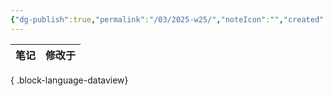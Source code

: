```yaml
---
{"dg-publish":true,"permalink":"/03/2025-w25/","noteIcon":"","created":"2025-06-20T19:10","updated":"2025-07-01T13:38"}
---
```


| 笔记 | 修改于 |
| -- | --- |

{ .block-language-dataview}
